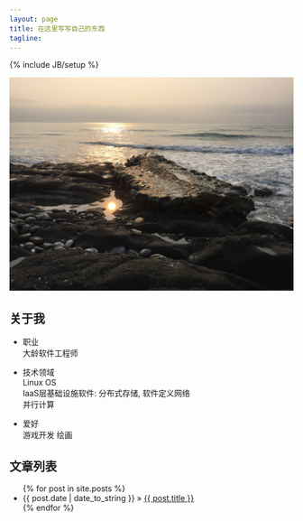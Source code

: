 ```yaml
---
layout: page
title: 在这里写写自己的东西
tagline: 
---
```

{% include JB/setup %}

![index_banner](/assets/img/index_banner.jpg)

## 关于我

* 职业  
大龄软件工程师  

* 技术领域  
Linux OS  
IaaS层基础设施软件: 分布式存储, 软件定义网络  
并行计算

* 爱好  
游戏开发
绘画
    
## 文章列表

<ul class="posts">
  {% for post in site.posts %}
    <li><span>{{ post.date | date_to_string }}</span> &raquo; <a href="{{ BASE_PATH }}{{ post.url }}">{{ post.title }}</a></li>
  {% endfor %}
</ul>

